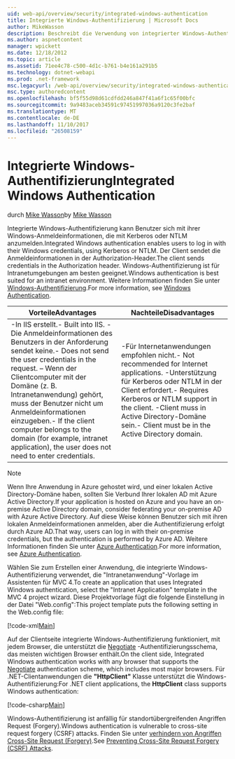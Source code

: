 ```yaml
---
uid: web-api/overview/security/integrated-windows-authentication
title: Integrierte Windows-Authentifizierung | Microsoft Docs
author: MikeWasson
description: Beschreibt die Verwendung von integrierter Windows-Authentifizierung in ASP.NET Web-API.
ms.author: aspnetcontent
manager: wpickett
ms.date: 12/18/2012
ms.topic: article
ms.assetid: 71ee4c78-c500-4d1c-b761-b4e161a291b5
ms.technology: dotnet-webapi
ms.prod: .net-framework
msc.legacyurl: /web-api/overview/security/integrated-windows-authentication
msc.type: authoredcontent
ms.openlocfilehash: bf5f55d98d61cdfdd246a847f41a6f1c65f00bfc
ms.sourcegitcommit: 9a9483aceb34591c97451997036a9120c3fe2baf
ms.translationtype: MT
ms.contentlocale: de-DE
ms.lasthandoff: 11/10/2017
ms.locfileid: "26508159"
---
```

<a name="integrated-windows-authentication"></a><span data-ttu-id="c9880-103">Integrierte Windows-Authentifizierung</span><span class="sxs-lookup"><span data-stu-id="c9880-103">Integrated Windows Authentication</span></span>
====================
<span data-ttu-id="c9880-104">durch [Mike Wasson](https://github.com/MikeWasson)</span><span class="sxs-lookup"><span data-stu-id="c9880-104">by [Mike Wasson](https://github.com/MikeWasson)</span></span>

<span data-ttu-id="c9880-105">Integrierte Windows-Authentifizierung kann Benutzer sich mit ihrer Windows-Anmeldeinformationen, die mit Kerberos oder NTLM anzumelden.</span><span class="sxs-lookup"><span data-stu-id="c9880-105">Integrated Windows authentication enables users to log in with their Windows credentials, using Kerberos or NTLM.</span></span> <span data-ttu-id="c9880-106">Der Client sendet die Anmeldeinformationen in der Authorization-Header.</span><span class="sxs-lookup"><span data-stu-id="c9880-106">The client sends credentials in the Authorization header.</span></span> <span data-ttu-id="c9880-107">Windows-Authentifizierung ist für Intranetumgebungen am besten geeignet.</span><span class="sxs-lookup"><span data-stu-id="c9880-107">Windows authentication is best suited for an intranet environment.</span></span> <span data-ttu-id="c9880-108">Weitere Informationen finden Sie unter [Windows-Authentifizierung](https://www.iis.net/configreference/system.webserver/security/authentication/windowsauthentication).</span><span class="sxs-lookup"><span data-stu-id="c9880-108">For more information, see [Windows Authentication](https://www.iis.net/configreference/system.webserver/security/authentication/windowsauthentication).</span></span>

| <span data-ttu-id="c9880-109">Vorteile</span><span class="sxs-lookup"><span data-stu-id="c9880-109">Advantages</span></span> | <span data-ttu-id="c9880-110">Nachteile</span><span class="sxs-lookup"><span data-stu-id="c9880-110">Disadvantages</span></span> |
| --- | --- |
| <span data-ttu-id="c9880-111">-In IIS erstellt.</span><span class="sxs-lookup"><span data-stu-id="c9880-111">- Built into IIS.</span></span> <span data-ttu-id="c9880-112">-Die Anmeldeinformationen des Benutzers in der Anforderung sendet keine.</span><span class="sxs-lookup"><span data-stu-id="c9880-112">- Does not send the user credentials in the request.</span></span> <span data-ttu-id="c9880-113">– Wenn der Clientcomputer mit der Domäne (z. B. Intranetanwendung) gehört, muss der Benutzer nicht um Anmeldeinformationen einzugeben.</span><span class="sxs-lookup"><span data-stu-id="c9880-113">- If the client computer belongs to the domain (for example, intranet application), the user does not need to enter credentials.</span></span> | <span data-ttu-id="c9880-114">-Für Internetanwendungen empfohlen nicht.</span><span class="sxs-lookup"><span data-stu-id="c9880-114">- Not recommended for Internet applications.</span></span> <span data-ttu-id="c9880-115">-Unterstützung für Kerberos oder NTLM in der Client erfordert.</span><span class="sxs-lookup"><span data-stu-id="c9880-115">- Requires Kerberos or NTLM support in the client.</span></span> <span data-ttu-id="c9880-116">-Client muss in Active Directory-Domäne sein.</span><span class="sxs-lookup"><span data-stu-id="c9880-116">- Client must be in the Active Directory domain.</span></span> |

> [!NOTE]
> <span data-ttu-id="c9880-117">Wenn Ihre Anwendung in Azure gehostet wird, und einer lokalen Active Directory-Domäne haben, sollten Sie Verbund Ihrer lokalen AD mit Azure Active Directory.</span><span class="sxs-lookup"><span data-stu-id="c9880-117">If your application is hosted on Azure and you have an on-premise Active Directory domain, consider federating your on-premise AD with Azure Active Directory.</span></span> <span data-ttu-id="c9880-118">Auf diese Weise können Benutzer sich mit ihren lokalen Anmeldeinformationen anmelden, aber die Authentifizierung erfolgt durch Azure AD.</span><span class="sxs-lookup"><span data-stu-id="c9880-118">That way, users can log in with their on-premise credentials, but the authentication is performed by Azure AD.</span></span> <span data-ttu-id="c9880-119">Weitere Informationen finden Sie unter [Azure Authentication](../../../visual-studio/overview/2012/windows-azure-authentication.md).</span><span class="sxs-lookup"><span data-stu-id="c9880-119">For more information, see [Azure Authentication](../../../visual-studio/overview/2012/windows-azure-authentication.md).</span></span>


<span data-ttu-id="c9880-120">Wählen Sie zum Erstellen einer Anwendung, die integrierte Windows-Authentifizierung verwendet, die "Intranetanwendung"-Vorlage im Assistenten für MVC 4.</span><span class="sxs-lookup"><span data-stu-id="c9880-120">To create an application that uses Integrated Windows authentication, select the "Intranet Application" template in the MVC 4 project wizard.</span></span> <span data-ttu-id="c9880-121">Diese Projektvorlage fügt die folgende Einstellung in der Datei "Web.config":</span><span class="sxs-lookup"><span data-stu-id="c9880-121">This project template puts the following setting in the Web.config file:</span></span>

[!code-xml[Main](integrated-windows-authentication/samples/sample1.xml)]

<span data-ttu-id="c9880-122">Auf der Clientseite integrierte Windows-Authentifizierung funktioniert, mit jedem Browser, die unterstützt die [Negotiate](http://www.ietf.org/rfc/rfc4559.txt) -Authentifizierungsschema, das meisten wichtigen Browser enthält.</span><span class="sxs-lookup"><span data-stu-id="c9880-122">On the client side, Integrated Windows authentication works with any browser that supports the [Negotiate](http://www.ietf.org/rfc/rfc4559.txt) authentication scheme, which includes most major browsers.</span></span> <span data-ttu-id="c9880-123">Für .NET-Clientanwendungen die **"HttpClient"** Klasse unterstützt die Windows-Authentifizierung:</span><span class="sxs-lookup"><span data-stu-id="c9880-123">For .NET client applications, the **HttpClient** class supports Windows authentication:</span></span>

[!code-csharp[Main](integrated-windows-authentication/samples/sample2.cs)]

<span data-ttu-id="c9880-124">Windows-Authentifizierung ist anfällig für standortübergreifenden Angriffen Request (Forgery).</span><span class="sxs-lookup"><span data-stu-id="c9880-124">Windows authentication is vulnerable to cross-site request forgery (CSRF) attacks.</span></span> <span data-ttu-id="c9880-125">Finden Sie unter [verhindern von Angriffen Cross-Site Request (Forgery)](preventing-cross-site-request-forgery-csrf-attacks.md).</span><span class="sxs-lookup"><span data-stu-id="c9880-125">See [Preventing Cross-Site Request Forgery (CSRF) Attacks](preventing-cross-site-request-forgery-csrf-attacks.md).</span></span>
